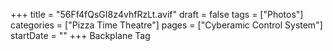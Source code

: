 +++
title = "56Ff4fQsGI8z4vhfRzLt.avif"
draft = false
tags = ["Photos"]
categories = ["Pizza Time Theatre"]
pages = ["Cyberamic Control System"]
startDate = ""
+++
Backplane Tag
